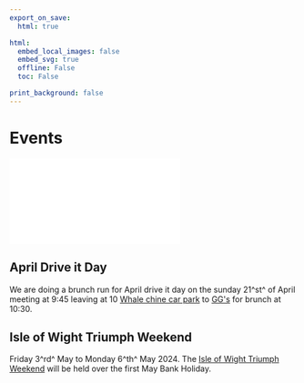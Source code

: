 ```yaml
---
export_on_save:
  html: true

html:
  embed_local_images: false
  embed_svg: true
  offline: False
  toc: False

print_background: false
---
```


# Events

![menubar](/dev/menubar.md)

## April Drive it Day

We are doing a brunch run for April drive it day on the sunday 21^st^ of April meeting at 9:45 leaving at 10 [Whale chine car park](https://w3w.co/amplified.allow.muddle) to [GG's](https://www.ggsiow.com/) for brunch at 10:30.

## Isle of Wight Triumph Weekend

Friday 3^rd^ May to Monday 6^th^ May 2024.
The [Isle of Wight Triumph Weekend](/weekend.html) will be held over the first May Bank Holiday.
